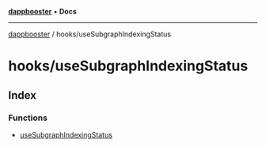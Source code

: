 [**dappbooster**](../../README.md) • **Docs**

***

[dappbooster](../../modules.md) / hooks/useSubgraphIndexingStatus

# hooks/useSubgraphIndexingStatus

## Index

### Functions

- [useSubgraphIndexingStatus](functions/useSubgraphIndexingStatus.md)

